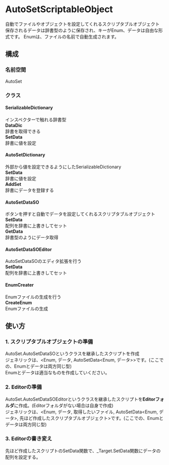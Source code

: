 # AutoSetScriptableObject
自動でファイルやオブジェクトを設定してくれるスクリプタブルオブジェクト  
保存されるデータは辞書型のように保存され、キーがEnum、データは自由な形式です。
Enumは、ファイルの名前で自動生成されます。

## 構成
### 名前空間
AutoSet
### クラス
#### SerializableDictionary
インスペクターで触れる辞書型  
**DataDic**  
辞書を取得できる  
**SetData**  
辞書に値を設定  

#### AutoSetDictionary
外部から値を設定できるようにしたSerializableDictionary  
**SetData**  
辞書に値を設定  
**AddSet**  
辞書にデータを登録する  

#### AutoSetDataSO
ボタンを押すと自動でデータを設定してくれるスクリプタブルオブジェクト  
**SetData**  
配列を辞書に上書きしてセット  
**GetData**  
辞書型のようにデータ取得  

#### AutoSetDataSOEditor
AutoSetDataSOのエディタ拡張を行う  
**SetData**  
配列を辞書に上書きしてセット  

#### EnumCreater
Enumファイルの生成を行う  
**CreateEnum**  
Enumファイルの生成  

## 使い方
### 1. スクリプタブルオブジェクトの準備
AutoSet.AutoSetDataSOというクラスを継承したスクリプトを作成  
ジェネリックは、<Enum, データ, AutoSetData<Enum, データ>>です。(ここでの、Enumとデータは両方同じ型)  
Enumとデータは適当なものを作成していください。
### 2. Editorの準備
AutoSet.AutoSetDataSOEditorというクラスを継承したスクリプトを**Editorフォルダ**に作成。(Editorフォルダがない場合は自身で作成)  
ジェネリックは、<Enum, データ, 取得したいファイル, AutoSetData<Enum, データ>, 先ほど作成したスクリプタブルオブジェクト>です。(ここでの、Enumとデータは両方同じ型)
### 3. Editorの書き変え
先ほど作成したスクリプトのSetData関数で、_Target.SetData関数にデータの配列を設定する。
